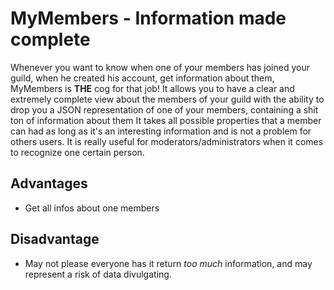 # MyMembers - Information made complete

Whenever you want to know when one of your members has joined your guild, when he created his account, get information about them, MyMembers is **__THE__** cog for that job!
It allows you to have a clear and extremely complete view about the members of your guild with the ability to drop you a JSON representation of one of your members, containing a shit ton of information about them
It takes all possible properties that a member can had as long as it's an interesting information and is not a problem for others users.
It is really useful for moderators/administrators when it comes to recognize one certain person.

## Advantages

- Get all infos about one members

## Disadvantage

- May not please everyone has it return *too much* information, and may represent a risk of data divulgating.
